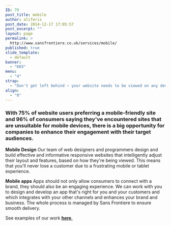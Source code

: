 ```yaml
---
ID: 79
post_title: mobile
author: aliferis
post_date: 2014-12-17 17:05:57
post_excerpt: ""
layout: page
permalink: >
  http://www.sansfrontiere.co.uk/services/mobile/
published: true
slide_template:
  - default
banner:
  - "603"
menu:
  - "4"
strap:
  - "Don't get left behind – your website needs to be viewed on any device!"
align:
  - "0"
---
```

<h3>With 75% of website users preferring a mobile-friendly site and 96% of consumers saying they've encountered sites that are unsuitable for mobile devices, there is a big opportunity for companies to enhance their engagement with their target audiences.</h3>
<strong>Mobile Design</strong>
Our team of web designers and programmers design and build effective and informative responsive websites that intelligently adjust their layout and features, based on how they're being viewed. This means that you'll never lose a customer due to a frustrating mobile or tablet experience.

<strong>Mobile apps</strong>
Apps should not only allow consumers to connect with a brand, they should also be an engaging experience. We can work with you to design and develop an app that's right for you and your customers and which integrates with your other channels and enhances your brand and business. The whole process is managed by Sans Frontiere to ensure smooth delivery.

See examples of our work <a title="Work" href="http://www.sansfrontiere.co.uk/work/"><strong>here</strong>.</a>